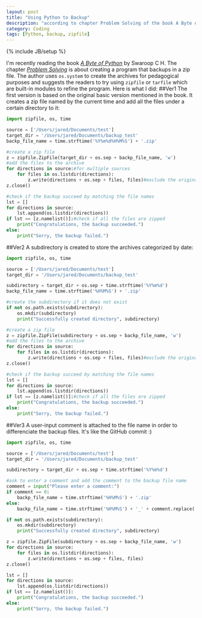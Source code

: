 ```yaml
---
layout: post
title: "Using Python to Backup"
description: "according to chapter Problem Solving of the book A Byte of Python, the author suggest that zipfile module could be used to create a program that backups files"
category: Coding
tags: [Python, backup, zipfile]
---
```

{% include JB/setup %}

I'm recently reading the book [*A Byte of Python*](http://www.swaroopch.com/notes/python/) by Swaroop C H. The chapter [*Problem Solving*](http://www.swaroopch.com/notes/python/#problem_solving) is about creating a program that backups in a zip file. The author uses `os.system` to create the archives for pedagogical purposes and suggests the readers to try using `zipfile` or `tarfile` which are built-in modules to refine the program. Here is what I did: 
##Ver1
The first version is based on the original basic version mentioned in the book. It creates a zip file named by the current time and add all the files under a certain directory to it:

```python
import zipfile, os, time

source = ['/Users/jared/Documents/test']
target_dir = '/Users/jared/Documents/backup_test'
backp_file_name = time.strftime('%Y%m%d%H%M%S') + '.zip'

#create a zip file
z = zipfile.ZipFile(target_dir + os.sep + backp_file_name, 'w')
#add the files to the archive
for directions in source:#for multiple sources
    for files in os.listdir(directions):
        z.write(directions + os.sep + files, files)#exclude the original directories
z.close()

#check if the backup succeed by matching the file names
lst = []
for directions in source:
    lst.append(os.listdir(directions))
if lst == [z.namelist()]:#check if all the files are zipped
    print("Congratulations, the backup succeeded.")
else:
    print("Sorry, the backup failed.")
```

##Ver2
A subdirectory is created to store the archives categorized by date:

```python
import zipfile, os, time

source = ['/Users/jared/Documents/test']
target_dir = '/Users/jared/Documents/backup_test'

subdirectory = target_dir + os.sep + time.strftime('%Y%m%d')
backp_file_name = time.strftime('%H%M%S') + '.zip'

#create the subdirectory if it does not exist
if not os.path.exists(subdirectory):
    os.mkdir(subdirectory)
    print("Successfully created directory", subdirectory)

#create a zip file
z = zipfile.ZipFile(subdirectory + os.sep + backp_file_name, 'w')
#add the files to the archive
for directions in source:
    for files in os.listdir(directions):
        z.write(directions + os.sep + files, files)#exclude the original directories
z.close()

#check if the backup succeed by matching the file names
lst = []
for directions in source:
    lst.append(os.listdir(directions))
if lst == [z.namelist()]:#check if all the files are zipped
    print("Congratulations, the backup succeeded.")
else:
    print("Sorry, the backup failed.")
```

##Ver3
A user-input comment is attached to the file name in order to differenciate the backup files. It's like the GitHub commit :)

```python
import zipfile, os, time

source = ['/Users/jared/Documents/test']
target_dir = '/Users/jared/Documents/backup_test'

subdirectory = target_dir + os.sep + time.strftime('%Y%m%d')

#ask to enter a comment and add the comment to the backup file name
comment = input("Please enter a comment:")
if comment == 0:
    backp_file_name = time.strftime('%H%M%S') + '.zip'
else:
    backp_file_name = time.strftime('%H%M%S') + '_' + comment.replace(' ', '_') + '.zip'

if not os.path.exists(subdirectory):
    os.mkdir(subdirectory)
    print("Successfully created directory", subdirectory)

z = zipfile.ZipFile(subdirectory + os.sep + backp_file_name, 'w')
for directions in source:
    for files in os.listdir(directions):
        z.write(directions + os.sep + files, files)
z.close()

lst = []
for directions in source:
    lst.append(os.listdir(directions))
if lst == [z.namelist()]:
    print("Congratulations, the backup succeeded.")
else:
    print("Sorry, the backup failed.")
```